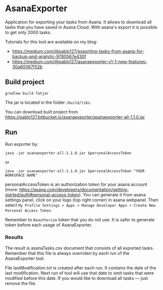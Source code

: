 # AsanaExporter
Application for exporting your tasks from Asana. It allows to download all tasks that you have saved in Asana Cloud. With asana's export it is possible to get only 2000 tasks.

Tutorials for this tool are available on my blog: 
* https://medium.com/@pablo127/exporting-tasks-from-asana-for-backup-and-analytic-9780567e430f
* https://medium.com/@pablo127/asanaexporter-v1-1-new-features-30a60067f52b

## Build project
`gradlew build fatjar`

The jar is located in the folder `/build/libs`.

You can download built project from https://pablo127.bitbucket.io/asanaexporter/asanaexporter-all-1.1.0.jar

## Run
Run exporter by:

`java -jar asanaexporter-all-1.1.0.jar $personalAccessToken`

or

`java -jar asanaexporter-all-1.1.0.jar $personalAccessToken "YOUR WORKSPACE NAME"`

personalAccessToken is an authorization token for your asana account (more: https://asana.com/developers/documentation/getting-started/auth#personal-access-token). You can generate it from asana settings panel, click on your logo (top right corner) in asana webpanel. Then select `My Profile Settings > Apps > Manage Developer Apps > Create New Personal Access Token`. 

Remember to `Deauthorize` token that you do not use. It is safer to generate token before each usage of AsanaExporter.

### Results
The result is asanaTasks.csv document that consists of all exported tasks. Remember that this file is always overriden by each run of the AsanaExporter tool.

File lastModification.txt is created after each run. It contains the date of the last modification. Next run of tool will use that date to omit tasks that were modified before this date. If you would like to download all tasks — just remove the file.